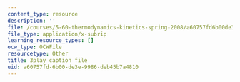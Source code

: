 ```yaml
---
content_type: resource
description: ''
file: /courses/5-60-thermodynamics-kinetics-spring-2008/a60757fd6b00de3e9986deb45b7a4810_RrVq7Yduz2g.srt
file_type: application/x-subrip
learning_resource_types: []
ocw_type: OCWFile
resourcetype: Other
title: 3play caption file
uid: a60757fd-6b00-de3e-9986-deb45b7a4810
---
```

